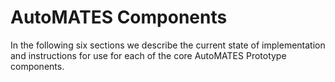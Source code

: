 # AutoMATES Components

In the following six sections we describe the current state of implementation and instructions for use for each of the core AutoMATES Prototype components.
